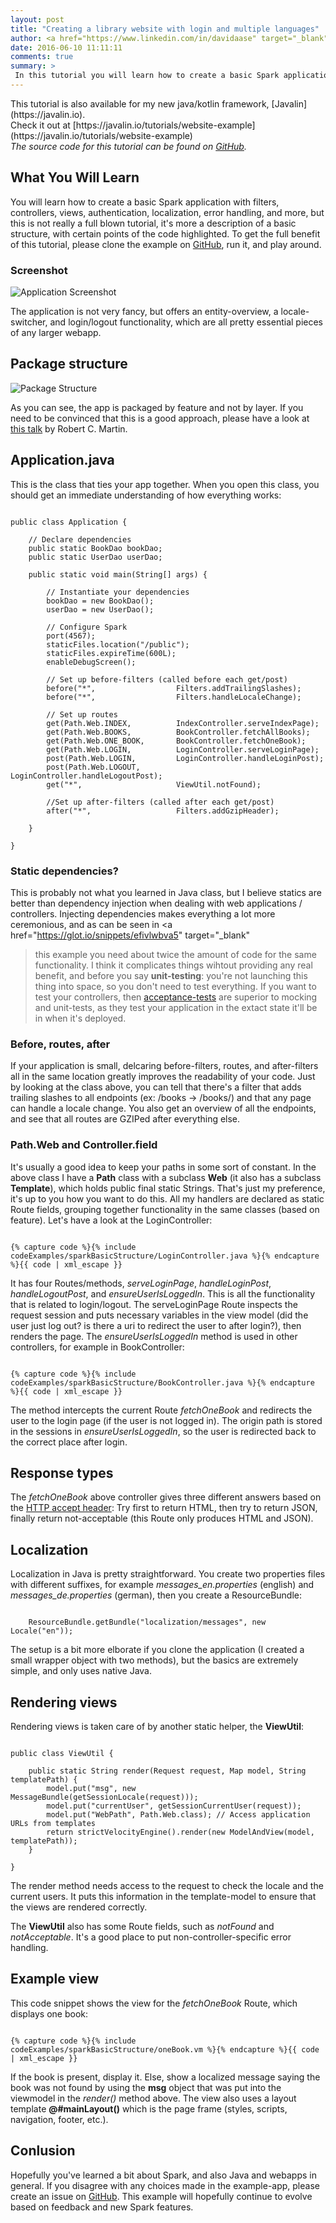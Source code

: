 ```yaml
---
layout: post
title: "Creating a library website with login and multiple languages"
author: <a href="https://www.linkedin.com/in/davidaase" target="_blank">David Åse</a>
date: 2016-06-10 11:11:11
comments: true
summary: >
 In this tutorial you will learn how to create a basic Spark application with filters, controllers, views, authentication, localization, error handling, and more.
---
```


<div class="sister-project" markdown="1">
This tutorial is also available for my new java/kotlin framework, [Javalin](https://javalin.io).<br>
Check it out at [https://javalin.io/tutorials/website-example](https://javalin.io/tutorials/website-example)
</div>

<div class="notification"><em>The source code for this tutorial can be found on <a href="https://github.com/tipsy/spark-basic-structure" target="_blank">GitHub</a>.</em></div>

## What You Will Learn

You will learn how to create a basic Spark application with filters, controllers, views, authentication, localization, error handling, and more, but this is not really a full blown tutorial, it's more a description of a basic structure, with certain points of the code highlighted. To get the full benefit of this tutorial, please clone the example on <a href="https://github.com/tipsy/spark-basic-structure" target="_blank">GitHub</a>, run it, and play around.

### Screenshot
<img src="/img/posts/sparkBasicStructure/screenshot.png" alt="Application Screenshot">

The application is not very fancy, but offers an entity-overview, a locale-switcher, and login/logout functionality, which are all pretty essential pieces of any larger webapp.

## Package structure
<img src="/img/posts/sparkBasicStructure/packageOverview.png" alt="Package Structure">

As you can see, the app is packaged by feature and not by layer. If you need to be convinced that this is a good approach, please have a look at <a href="https://www.youtube.com/watch?v=Nsjsiz2A9mg&feature=youtu.be&t=416" target="_blank">this talk</a> by Robert C. Martin.

## Application.java

This is the class that ties your app together. When you open this class, you should get an immediate understanding of how everything works:
<pre><code class="language-java">
public class Application {

    // Declare dependencies
    public static BookDao bookDao;
    public static UserDao userDao;

    public static void main(String[] args) {

        // Instantiate your dependencies
        bookDao = new BookDao();
        userDao = new UserDao();

        // Configure Spark
        port(4567);
        staticFiles.location("/public");
        staticFiles.expireTime(600L);
        enableDebugScreen();

        // Set up before-filters (called before each get/post)
        before("*",                  Filters.addTrailingSlashes);
        before("*",                  Filters.handleLocaleChange);

        // Set up routes
        get(Path.Web.INDEX,          IndexController.serveIndexPage);
        get(Path.Web.BOOKS,          BookController.fetchAllBooks);
        get(Path.Web.ONE_BOOK,       BookController.fetchOneBook);
        get(Path.Web.LOGIN,          LoginController.serveLoginPage);
        post(Path.Web.LOGIN,         LoginController.handleLoginPost);
        post(Path.Web.LOGOUT,        LoginController.handleLogoutPost);
        get("*",                     ViewUtil.notFound);

        //Set up after-filters (called after each get/post)
        after("*",                   Filters.addGzipHeader);

    }

}
</code></pre>

### Static dependencies?
This is probably not what you learned in Java class, but I believe statics are better than dependency injection when dealing with web applications / controllers. Injecting dependencies makes everything a lot more ceremonious, and as can be seen in <a href="https://glot.io/snippets/efivlwbva5" target="_blank"
>this example</a> you need about twice the amount of code for the same functionality. I think it complicates things wihtout providing any real benefit, and before you say **unit-testing**: you're not launching this thing into space, so you don't need to test everything. If you want to test your controllers, then <a href="https://github.com/FluentLenium/FluentLenium" target="_blank">acceptance-tests</a> are superior to mocking and unit-tests, as they test your application in the extact state it'll be in when it's deployed.

### Before, routes, after
If your application is small, delcaring before-filters, routes, and after-filters all in the same location greatly improves the readability of your code. Just by looking at the class above, you can tell that there's a filter that adds trailing slashes to all endpoints (ex: /books -> /books/) and that any page can handle a locale change. You also get an overview of all the endpoints, and see that all routes are GZIPed after everything else.

### Path.Web and Controller.field
It's usually a good idea to keep your paths in some sort of constant. In the above class I have a **Path** class with a subclass **Web** (it also has a subclass **Template**), which holds public final static Strings. That's just my preference, it's up to you how you want to do this. All my handlers are declared as static Route fields, grouping together functionality in the same classes (based on feature). Let's have a look at the LoginController:

<pre><code class="language-java">
{% capture code %}{% include codeExamples/sparkBasicStructure/LoginController.java %}{% endcapture %}{{ code | xml_escape }}
</code></pre>

It has four Routes/methods, *serveLoginPage*, *handleLoginPost*, *handleLogoutPost*, and *ensureUserIsLoggedIn*. This is all the functionality that is related to login/logout.
The serveLoginPage Route inspects the request session and puts necessary variables in the view model (did the user just log out? is there a uri to redirect the user to after login?), then renders the page. The *ensureUserIsLoggedIn* method is used in other controllers, for example in BookController:

<pre><code class="language-java">
{% capture code %}{% include codeExamples/sparkBasicStructure/BookController.java %}{% endcapture %}{{ code | xml_escape }}
</code></pre>

The method intercepts the current Route *fetchOneBook* and redirects the user to the login page (if the user is not logged in). The origin path is stored in the sessions in *ensureUserIsLoggedIn*, so the user is redirected back to the correct place after login.

## Response types

The *fetchOneBook* above controller gives three different answers based on the <a href="https://www.w3.org/Protocols/rfc2616/rfc2616-sec14.html" target="_blank">HTTP accept header</a>: Try first to return HTML, then try to return JSON, finally return not-acceptable (this Route only produces HTML and JSON).

## Localization
Localization in Java is pretty straightforward. You create two properties files with different suffixes, for example *messages_en.properties* (english) and *messages_de.properties* (german), then you create a ResourceBundle:
<pre><code class="language-java">
    ResourceBundle.getBundle("localization/messages", new Locale("en"));
</code></pre>

The setup is a bit more elborate if you clone the application (I created a small wrapper object with two methods), but the basics are extremely simple, and only uses native Java.

## Rendering views
Rendering views is taken care of by another static helper, the **ViewUtil**:

<pre><code class="language-java">
public class ViewUtil {
   
    public static String render(Request request, Map model, String templatePath) {
        model.put("msg", new MessageBundle(getSessionLocale(request)));
        model.put("currentUser", getSessionCurrentUser(request));
        model.put("WebPath", Path.Web.class); // Access application URLs from templates
        return strictVelocityEngine().render(new ModelAndView(model, templatePath));
    }
    
}
</code></pre>
The render method needs access to the request to check the locale and the current users. It puts this information in the template-model to ensure that the views are rendered correctly.

The **ViewUtil** also has some Route fields, such as *notFound* and *notAcceptable*. It's a good place to put non-controller-specific error handling.

## Example view
This code snippet shows the view for the *fetchOneBook* Route, which displays one book:

<pre><code class="language-markup">
{% capture code %}{% include codeExamples/sparkBasicStructure/oneBook.vm %}{% endcapture %}{{ code | xml_escape }}
</code></pre>

If the book is present, display it. Else, show a localized message saying the book was not found by using the **msg** object that was put into the viewmodel in the *render()* method above. The view also uses a layout template **@#mainLayout()** which is the page frame (styles, scripts, navigation, footer, etc.).

## Conlusion
Hopefully you've learned a bit about Spark, and also Java and webapps in general. If you disagree with any choices made in the example-app, please create an issue on <a href="https://github.com/tipsy/spark-basic-structure" target="_blank">GitHub</a>. This example will hopefully continue to evolve based on feedback and new Spark features.

